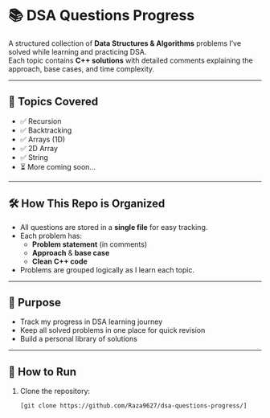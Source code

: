 # 📚 DSA Questions Progress

A structured collection of **Data Structures & Algorithms** problems I’ve solved while learning and practicing DSA.  
Each topic contains **C++ solutions** with detailed comments explaining the approach, base cases, and time complexity.

---

## 📂 Topics Covered
- ✅ Recursion
- ✅ Backtracking
- ✅ Arrays (1D)
- ✅ 2D Array
- ✅ String
- ⏳ More coming soon...

---

## 🛠 How This Repo is Organized
- All questions are stored in a **single file** for easy tracking.
- Each problem has:
  - **Problem statement** (in comments)
  - **Approach** & **base case**
  - **Clean C++ code**
- Problems are grouped logically as I learn each topic.

---

## 🎯 Purpose
- Track my progress in DSA learning journey
- Keep all solved problems in one place for quick revision
- Build a personal library of solutions

---

## 🚀 How to Run
1. Clone the repository:
   ```bash
   [git clone https://github.com/Raza9627/dsa-questions-progress/]
